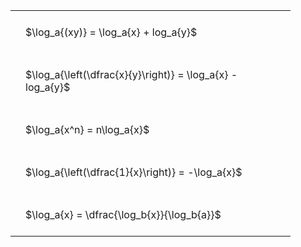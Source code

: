 ---
---

#  
<br>
<style type="text/css">
#T_52cf8 th.col_heading {
  text-align: left;
  font-size: 1em;
}
#T_52cf8 td {
  text-align: left;
  font-size: 1em;
  padding: 1.5em;
}
#T_52cf8_row0_col0, #T_52cf8_row1_col0, #T_52cf8_row2_col0, #T_52cf8_row3_col0, #T_52cf8_row4_col0 {
  width: 400px;
  white-space: pre-wrap;
}
</style>
<table id="T_52cf8">
  <thead>
  </thead>
  <tbody>
    <tr>
      <td id="T_52cf8_row0_col0" class="data row0 col0" >$\log_a{(xy)} = \log_a{x} + log_a{y}$</td>
    </tr>
    <tr>
      <td id="T_52cf8_row1_col0" class="data row1 col0" >$\log_a{\left(\dfrac{x}{y}\right)} = \log_a{x} - log_a{y}$</td>
    </tr>
    <tr>
      <td id="T_52cf8_row2_col0" class="data row2 col0" >$\log_a{x^n} = n\log_a{x}$</td>
    </tr>
    <tr>
      <td id="T_52cf8_row3_col0" class="data row3 col0" >$\log_a{\left(\dfrac{1}{x}\right)} = -\log_a{x}$</td>
    </tr>
    <tr>
      <td id="T_52cf8_row4_col0" class="data row4 col0" >$\log_a{x} = \dfrac{\log_b{x}}{\log_b{a}}$</td>
    </tr>
  </tbody>
</table>
